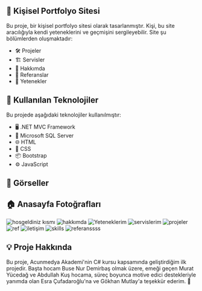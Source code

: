 📖 Kişisel Portfolyo Sitesi
------
Bu proje, bir kişisel portfolyo sitesi olarak tasarlanmıştır. Kişi, bu site aracılığıyla kendi yeteneklerini ve geçmişini sergileyebilir. Site şu bölümlerden oluşmaktadır:

- :hammer_and_wrench: Projeler
- :building_construction: Servisler
- :bust_in_silhouette: Hakkımda
- :star2: Referanslar
- :dart: Yetenekler

🔧 Kullanılan Teknolojiler
-----
Bu projede aşağıdaki teknolojiler kullanılmıştır:
- :desktop_computer: .NET MVC Framework
- :floppy_disk: Microsoft SQL Server
- :globe_with_meridians: HTML
- :art: CSS
- :package: Bootstrap
- :gear: JavaScript

📸 Görseller
------
🏠 Anasayfa Fotoğrafları
----
![hosgeldiniz kısmı](https://github.com/user-attachments/assets/c99d9753-7ee8-4f10-8f2e-d2fb037f3071)
![hakkımda](https://github.com/user-attachments/assets/fa96b6e6-4940-41e4-b61c-73b669a1bb28)
![Yeteneklerim](https://github.com/user-attachments/assets/e28535b4-37d8-4157-9eba-671785afba40)
![servislerim](https://github.com/user-attachments/assets/f429b20a-677d-4d16-a0b9-d30c7cb641ea)
![projeler](https://github.com/user-attachments/assets/1243e041-1723-4975-a0d8-0994122ce63e)
![ref](https://github.com/user-attachments/assets/8a7f8d98-9091-47e1-ad1a-ab21ecca5bb4)
![iletişim](https://github.com/user-attachments/assets/df573aa0-e2b2-4891-af1c-a7d898bf3f0d)
![skills](https://github.com/user-attachments/assets/6cddaeb1-8c98-4ade-9817-b0887614720c)
![referanssss](https://github.com/user-attachments/assets/505301d3-7034-428d-a74b-e837e6b8da56)


💡 Proje Hakkında
-----
Bu proje, Acunmedya Akademi'nin C# kursu kapsamında geliştirdiğim ilk projedir.
Başta hocam Buse Nur Demirbaş olmak üzere, emeği geçen Murat Yücedağ ve Abdullah Kuş hocama, süreç boyunca motive edici destekleriyle yanımda olan Esra Çufadaroğlu'na ve Gökhan Mutlay'a teşekkür ederim. 🙏


